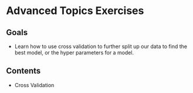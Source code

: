 # Advanced Topics Exercises
## Goals
- Learn how to use cross validation to further split up our data to find the best model, or the hyper parameters for a model.

## Contents
- Cross Validation
